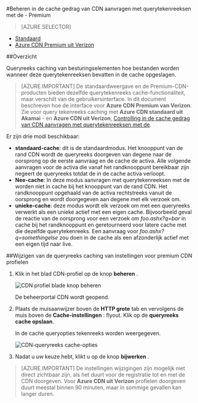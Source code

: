 <properties
    pageTitle="Azure CDN Premium uit Verizon caching van gedrag van aanvragen met querytekenreeksen bepalen | Microsoft Azure"
    description="Azure CDN-queryreeks caching van besturingselementen hoe bestanden worden wanneer deze querytekenreeksen bevatten in de cache opgeslagen."
    services="cdn"
    documentationCenter=""
    authors="camsoper"
    manager="erikre"
    editor=""/>

<tags
    ms.service="cdn"
    ms.workload="tbd"
    ms.tgt_pltfrm="na"
    ms.devlang="na"
    ms.topic="article"
    ms.date="07/28/2016"
    ms.author="casoper"/>

#<a name="controlling-caching-behavior-of-cdn-requests-with-query-strings---premium"></a>Beheren in de cache gedrag van CDN aanvragen met querytekenreeksen met de - Premium

> [AZURE.SELECTOR]
- [Standaard](cdn-query-string.md)
- [Azure CDN Premium uit Verizon](cdn-query-string-premium.md)

##<a name="overview"></a>Overzicht

Queryreeks caching van besturingselementen hoe bestanden worden wanneer deze querytekenreeksen bevatten in de cache opgeslagen.

> [AZURE.IMPORTANT] De standaardweergave en de Premium-CDN-producten bieden dezelfde querytekenreeks cache-functionaliteit, maar verschilt van de gebruikersinterface.  In dit document beschreven hoe de interface voor **Azure CDN Premium van Verizon**.  Zie voor query tekenreeks caching met **Azure CDN standaard uit Akamai** - en **Azure CDN uit Verizon**, [Controlling in de cache gedrag van CDN aanvragen met querytekenreeksen met de](cdn-query-string.md).

Er zijn drie modi beschikbaar:

- **standaard-cache**: dit is de standaardmodus.  Het knooppunt van de rand CDN wordt de queryreeks doorgeven van degene naar de oorsprong op de eerste aanvraag en de cache de activa.  Alle volgende aanvragen voor de activa die vanaf het randknooppunt bereikbaar zijn negeert de queryreeks totdat de in de cache activa verloopt.
- **Nee-cache**: In deze modus aanvragen met querytekenreeksen met de worden niet in cache bij het knooppunt van de rand CDN.  Het randknooppunt opgehaald van de activa rechtstreeks vanuit de oorsprong en wordt doorgegeven aan degene met elk verzoek om.
- **unieke-cache**: deze modus wordt elk verzoek om met een queryreeks verwerkt als een unieke actief met een eigen cache.  Bijvoorbeeld geval de reactie van de oorsprong voor een verzoek om *foo.ashx?q=bar* in cache bij het randknooppunt en geretourneerd voor latere cache met die dezelfde querytekenreeks.  Een aanvraag voor *foo.ashx?q=somethingelse* zou doen in de cache als een afzonderlijk actief met een eigen tijd naar live.

##<a name="changing-query-string-caching-settings-for-premium-cdn-profiles"></a>Wijzigen van de queryreeks caching van instellingen voor premium CDN profielen

1. Klik in het blad CDN-profiel op de knop **beheren** .

    ![CDN profiel blade knop beheren](./media/cdn-query-string-premium/cdn-manage-btn.png)

    De beheerportal CDN wordt geopend.

2. Plaats de muisaanwijzer boven de **HTTP grote** tab en vervolgens de muis boven de **Cache-instellingen** : flyout.  Klik op de **queryreeks cache opslaan**.

    In de cache queryopties tekenreeks worden weergegeven.

    ![CDN-queryreeks cache-opties](./media/cdn-query-string-premium/cdn-query-string.png)

3. Nadat u uw keuze hebt, klikt u op de knop **bijwerken** .


> [AZURE.IMPORTANT] De instellingen wijzigingen zijn mogelijk niet direct zichtbaar zijn, als het duurt voor de registratie tot en met de CDN doorgeven.  Voor <b>Azure CDN uit Verizon</b> profielen doorgeven duurt meestal binnen 90 minuten, maar in sommige gevallen kan langer duren.
